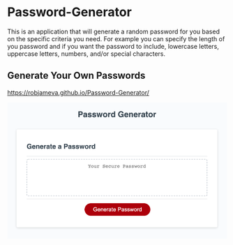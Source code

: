 # Password-Generator
This is an application that will generate a random password for you based on the 
specific criteria you need. For example you can specify the length of you password
and if you want the password to include, lowercase letters, uppercase letters, numbers, and/or
special characters.


## Generate Your Own Passwords
https://robjameva.github.io/Password-Generator/

![home page screenshot](assests/images/screen-shot.png?raw=true)

